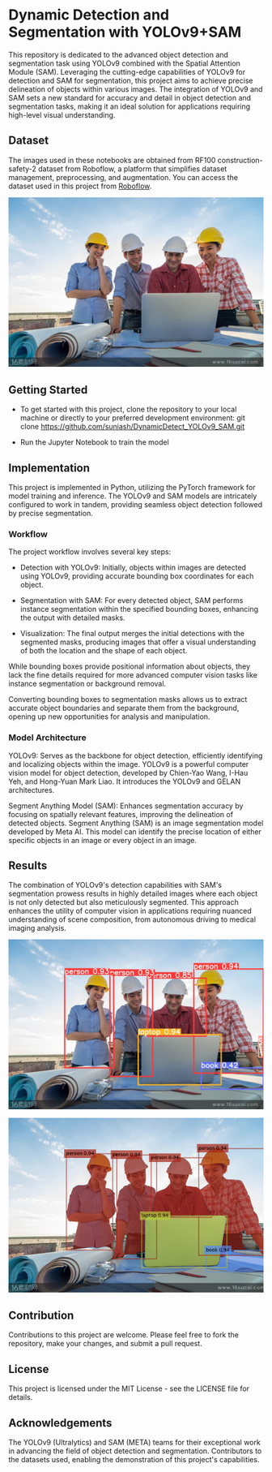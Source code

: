 # Dynamic Detection and Segmentation with YOLOv9+SAM

This repository is dedicated to the advanced object detection and segmentation task using YOLOv9 combined with the Spatial Attention Module (SAM). Leveraging the cutting-edge capabilities of YOLOv9 for detection and SAM for segmentation, this project aims to achieve precise delineation of objects within various images. The integration of YOLOv9 and SAM sets a new standard for accuracy and detail in object detection and segmentation tasks, making it an ideal solution for applications requiring high-level visual understanding.

## Dataset

The images used in these notebooks are obtained from RF100 construction-safety-2 dataset from Roboflow, a platform that simplifies dataset management, preprocessing, and augmentation. You can access the dataset used in this project from [Roboflow](https://roboflow.com/).

![](/images/image12.jpeg)


## Getting Started

- To get started with this project, clone the repository to your local machine or directly to your preferred development environment: git clone https://github.com/suniash/DynamicDetect_YOLOv9_SAM.git

- Run the Jupyter Notebook to train the model

## Implementation

This project is implemented in Python, utilizing the PyTorch framework for model training and inference. The YOLOv9 and SAM models are intricately configured to work in tandem, providing seamless object detection followed by precise segmentation.

### Workflow

The project workflow involves several key steps:

- Detection with YOLOv9: Initially, objects within images are detected using YOLOv9, providing accurate bounding box coordinates for each object.

- Segmentation with SAM: For every detected object, SAM performs instance segmentation within the specified bounding boxes, enhancing the output with detailed masks.

- Visualization: The final output merges the initial detections with the segmented masks, producing images that offer a visual understanding of both the location and the shape of each object.

While bounding boxes provide positional information about objects, they lack the fine details required for more advanced computer vision tasks like instance segmentation or background removal.

Converting bounding boxes to segmentation masks allows us to extract accurate object boundaries and separate them from the background, opening up new opportunities for analysis and manipulation.

### Model Architecture

YOLOv9: Serves as the backbone for object detection, efficiently identifying and localizing objects within the image. YOLOv9 is a powerful computer vision model for object detection, developed by Chien-Yao Wang, I-Hau Yeh, and Hong-Yuan Mark Liao. It introduces the YOLOv9 and GELAN architectures.

Segment Anything Model (SAM): Enhances segmentation accuracy by focusing on spatially relevant features, improving the delineation of detected objects. Segment Anything (SAM) is an image segmentation model developed by Meta AI. This model can identify the precise location of either specific objects in an image or every object in an image.

## Results

The combination of YOLOv9's detection capabilities with SAM's segmentation prowess results in highly detailed images where each object is not only detected but also meticulously segmented. This approach enhances the utility of computer vision in applications requiring nuanced understanding of scene composition, from autonomous driving to medical imaging analysis.

![YOLOv9_detections](/yolov9_results/download.jpeg)

![YOLOv9+SAM_detections](/yolov9+sam_results/results_1.png)

## Contribution

Contributions to this project are welcome. Please feel free to fork the repository, make your changes, and submit a pull request.

## License

This project is licensed under the MIT License - see the LICENSE file for details.

## Acknowledgements

The YOLOv9 (Ultralytics) and SAM (META) teams for their exceptional work in advancing the field of object detection and segmentation.
Contributors to the datasets used, enabling the demonstration of this project's capabilities.
